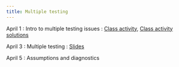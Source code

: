 ```yaml
---
title: Multiple testing
---
```


April 1
: Intro to multiple testing issues
  : [Class activity](https://sta711-s24.github.io/class_activities/ca_lecture_29.html), [Class activity solutions](https://sta711-s24.github.io/class_activities/ca_lecture_29_solutions.html)
  
April 3
: Multiple testing
  : [Slides](https://sta711-s24.github.io/slides/lecture_30.pdf)

April 5
: Assumptions and diagnostics